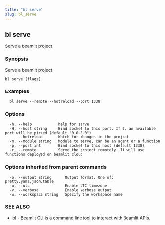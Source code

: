 ```yaml
---
title: "bl serve"
slug: bl_serve
---
```

## bl serve

Serve a beamlit project

### Synopsis

Serve a beamlit project

```
bl serve [flags]
```

### Examples

```
  bl serve --remote --hotreload --port 1338
```

### Options

```
  -h, --help            help for serve
  -H, --host string     Bind socket to this port. If 0, an available port will be picked (default "0.0.0.0")
      --hotreload       Watch for changes in the project
  -m, --module string   Module to serve, can be an agent or a function
  -p, --port int        Bind socket to this host (default 1338)
  -r, --remote          Serve the project remotely. It will use functions deployed on beamlit cloud
```

### Options inherited from parent commands

```
  -o, --output string      Output format. One of: pretty,yaml,json,table
  -u, --utc                Enable UTC timezone
  -v, --verbose            Enable verbose output
  -w, --workspace string   Specify the workspace name
```

### SEE ALSO

* [bl](bl.md)	 - Beamlit CLI is a command line tool to interact with Beamlit APIs.

